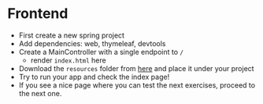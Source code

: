 # Frontend
- First create a new spring project
- Add dependencies: web, thymeleaf, devtools
- Create a MainController with a single endpoint to `/`
  - render `index.html` here
- Download the `resources` folder from [here](https://github.com/greenfox-academy/teaching-materials/tree/master/workshop/rest-backend/exercises/frontend) and place it under your project
- Try to run your app and check the index page!
- If you see a nice page where you can test the next exercises, proceed to the next one.
